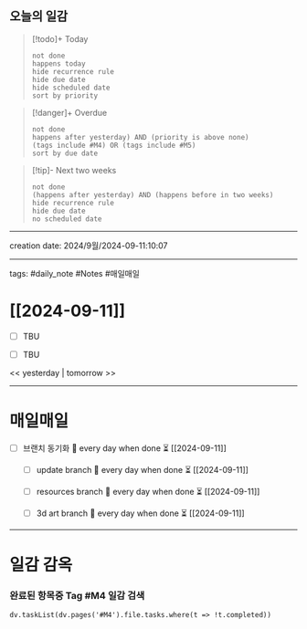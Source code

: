 

## 오늘의 일감

> [!todo]+ Today
> ```tasks
> not done
> happens today
> hide recurrence rule
> hide due date
> hide scheduled date
> sort by priority
> ```

> [!danger]+ Overdue 
> ```tasks
> not done
> happens after yesterday) AND (priority is above none)
> (tags include #M4) OR (tags include #M5)
> sort by due date
> ```

> [!tip]- Next two weeks
> ```tasks
> not done
> (happens after yesterday) AND (happens before in two weeks)
> hide recurrence rule
> hide due date
> no scheduled date




-------

creation date: 2024/9월/2024-09-11:10:07

--------


tags: #daily_note  #Notes #매일매일
  
# [[2024-09-11]] 
- [ ] TBU  
- [ ] TBU  
  
  
<< yesterday | tomorrow >>


---  
# 매일매일 

- [ ] 브랜치 동기화 🔁 every day when done ⏳ [[2024-09-11]] 
	- [ ] update branch  🔁 every day when done ⏳ [[2024-09-11]]
	- [ ] resources branch  🔁 every day when done ⏳ [[2024-09-11]]
	- [ ] 3d art branch  🔁 every day when done ⏳ [[2024-09-11]]



--------

# 일감 감옥  

### 완료된 항목중 Tag #M4  일감 검색

```dataviewjs 
dv.taskList(dv.pages('#M4').file.tasks.where(t => !t.completed)) 
```


